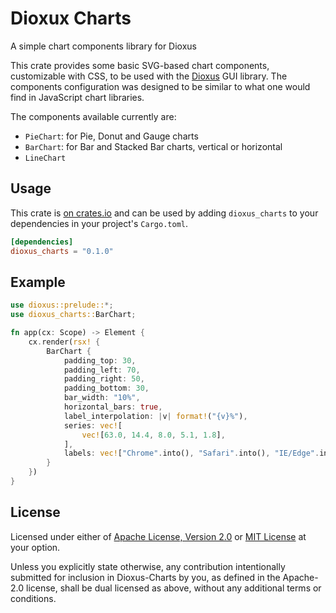 # Dioxux Charts

A simple chart components library for Dioxus

This crate provides some basic SVG-based chart components, customizable with
CSS, to be used with the [Dioxus](https://dioxuslabs.com/) GUI library. The
components configuration was designed to be similar to what one would find
in JavaScript chart libraries.

The components available currently are:

- `PieChart`: for Pie, Donut and Gauge charts
- `BarChart`: for Bar and Stacked Bar charts, vertical or horizontal
- `LineChart`

## Usage

This crate is [on crates.io](https://crates.io/crates/dioxus-charts) and can be
used by adding `dioxus_charts` to your dependencies in your project's `Cargo.toml`.

```toml
[dependencies]
dioxus_charts = "0.1.0"
```

## Example

```rust
use dioxus::prelude::*;
use dioxus_charts::BarChart;

fn app(cx: Scope) -> Element {
	cx.render(rsx! {
		BarChart {
			padding_top: 30,
			padding_left: 70,
			padding_right: 50,
			padding_bottom: 30,
			bar_width: "10%",
			horizontal_bars: true,
			label_interpolation: |v| format!("{v}%"),
			series: vec![
				vec![63.0, 14.4, 8.0, 5.1, 1.8],
			],
			labels: vec!["Chrome".into(), "Safari".into(), "IE/Edge".into(), "Firefox".into(), "Opera".into()]
		}
	})
}
 ```

## License

Licensed under either of [Apache License, Version 2.0](LICENSE-APACHE) or
[MIT License](LICENSE-MIT) at your option.

Unless you explicitly state otherwise, any contribution intentionally submitted
for inclusion in Dioxus-Charts by you, as defined in the Apache-2.0 license, shall be
dual licensed as above, without any additional terms or conditions.
